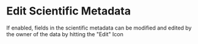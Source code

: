 # Edit Scientific Metadata

If enabled, fields in the scientific metadata can be modified and edited by the owner of the data by hitting the "Edit" Icon


[//]: # (TODO Add Screeenshot)